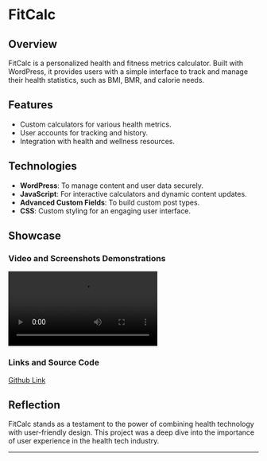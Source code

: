 # FitCalc

## Overview

FitCalc is a personalized health and fitness metrics calculator. Built with WordPress, it provides users with a simple interface to track and manage their health statistics, such as BMI, BMR, and calorie needs.

## Features

- Custom calculators for various health metrics.
- User accounts for tracking and history.
- Integration with health and wellness resources.

## Technologies

- **WordPress**: To manage content and user data securely.
- **JavaScript**: For interactive calculators and dynamic content updates.
- **Advanced Custom Fields**: To build custom post types.
- **CSS**: Custom styling for an engaging user interface.

## Showcase

### Video and Screenshots Demonstrations

<video src="../assets/fitcalc.mov" autoplay></video>


### Links and Source Code

[Github Link](https://github.com/AnmarHani/Wordpress-Projects)

## Reflection

FitCalc stands as a testament to the power of combining health technology with user-friendly design. This project was a deep dive into the importance of user experience in the health tech industry.

---
